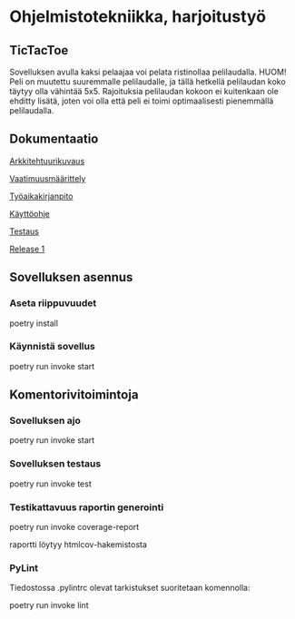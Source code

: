 # Ohjelmistotekniikka, harjoitustyö



## TicTacToe

Sovelluksen avulla kaksi pelaajaa voi pelata ristinollaa pelilaudalla. HUOM! Peli on muutettu suuremmalle pelilaudalle, ja tällä hetkellä pelilaudan koko täytyy olla vähintää 5x5. Rajoituksia pelilaudan kokoon ei kuitenkaan ole ehditty lisätä, joten voi olla että peli ei toimi optimaalisesti pienemmällä pelilaudalla.

## Dokumentaatio


[Arkkitehtuurikuvaus](https://github.com/nellatuulikki/ot-harjoitustyo/blob/master/dokumentaatio/arkkitehtuuri.md)

[Vaatimuusmäärittely](https://github.com/nellatuulikki/ot-harjoitustyo/blob/master/dokumentaatio/vaatimusmaarittely.md)

[Työaikakirjanpito](https://github.com/nellatuulikki/ot-harjoitustyo/blob/master/dokumentaatio/tuntikirjanpito.md)

[Käyttöohje](https://github.com/nellatuulikki/ot-harjoitustyo/blob/master/dokumentaatio/kayttoohje.md)

[Testaus](https://github.com/nellatuulikki/ot-harjoitustyo/blob/master/dokumentaatio/testaus) 

[Release 1](https://github.com/nellatuulikki/ot-harjoitustyo/releases/tag/vk5)

## Sovelluksen asennus

### Aseta riippuvuudet 

  poetry install
  
### Käynnistä sovellus 
  
  poetry run invoke start
  
## Komentorivitoimintoja
 
### Sovelluksen ajo
 
  poetry run invoke start
 
### Sovelluksen testaus
 
  poetry run invoke test
  
### Testikattavuus raportin generointi
 
  poetry run invoke coverage-report
  
  raportti löytyy htmlcov-hakemistosta
  
### PyLint
  
  Tiedostossa .pylintrc olevat tarkistukset suoritetaan komennolla:
  
  poetry run invoke lint
 
